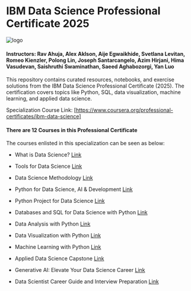 # IBM Data Science Professional Certificate 2025




![logo](https://i.imgur.com/YCFnjvg.png)


#### Instructors: Rav Ahuja, Alex Aklson, Aije Egwaikhide, Svetlana Levitan, Romeo Kienzler, Polong Lin, Joseph Santarcangelo, Azim Hirjani, Hima Vasudevan, Saishruthi Swaminathan, Saeed Aghabozorgi, Yan Luo 

This repository contains curated resources, notebooks, and exercise solutions from the IBM Data Science Professional Certificate (2025).  The certification covers topics like Python, SQL, data visualization, machine learning, and applied data science.

Specialization Course Link: [https://www.coursera.org/professional-certificates/ibm-data-science]

#### There are 12 Courses in this Professional Certificate

The courses enlisted in this specialization can be seen as below:

* What is Data Science? [Link](https://www.coursera.org/learn/what-is-datascience?specialization=ibm-data-science)

* Tools for Data Science [Link](https://www.coursera.org/learn/open-source-tools-for-data-science?specialization=ibm-data-science)
  
* Data Science Methodology [Link](https://www.coursera.org/learn/data-science-methodology?specialization=ibm-data-science)

* Python for Data Science, AI & Development [Link](https://www.coursera.org/learn/python-for-applied-data-science-ai?specialization=ibm-data-science)

* Python Project for Data Science [Link](https://www.coursera.org/learn/python-project-for-data-science?specialization=ibm-data-science)

* Databases and SQL for Data Science with Python [Link](https://www.coursera.org/learn/sql-data-science?specialization=ibm-data-science)

* Data Analysis with Python [Link](https://www.coursera.org/learn/data-analysis-with-python?specialization=ibm-data-science)

* Data Visualization with Python [Link](https://www.coursera.org/learn/python-for-data-visualization?specialization=ibm-data-science)

* Machine Learning with Python [Link](https://www.coursera.org/learn/machine-learning-with-python?specialization=ibm-data-science)

* Applied Data Science Capstone [Link](https://www.coursera.org/learn/applied-data-science-capstone?specialization=ibm-data-science)

* Generative AI: Elevate Your Data Science Career [Link](https://www.coursera.org/programs/industry-professional-credentials-track-blqcg/learn/generative-ai-elevate-your-data-science-career?specialization=ibm-data-science)

* Data Scientist Career Guide and Interview Preparation [Link](https://www.coursera.org/programs/industry-professional-credentials-track-blqcg/learn/career-guide-and-interview-prep-for-data-science-pc?specialization=ibm-data-science)
